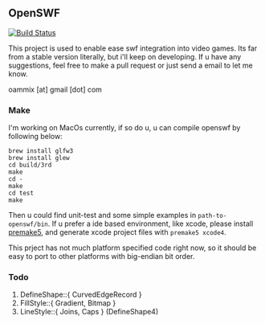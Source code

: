 ## OpenSWF
[![Build Status](https://travis-ci.org/markindev/openswf.svg?branch=master)](https://travis-ci.org/markindev/openswf)

This project is used to enable ease swf integration into video games. Its far from a stable version literally, but i'll keep on developing. If u have any suggestions, feel free to make a pull request or just send a email to let me know.

oammix [at] gmail [dot] com

### Make
I'm working on MacOs currently, if so do u, u can compile openswf by following below:

	brew install glfw3
    brew install glew
	cd build/3rd
	make
	cd -
	make
	cd test
	make

Then u could find unit-test and some simple examples in `path-to-openswf/bin`. If u prefer a ide based environment, like xcode, please install [premake5](http://premake.github.io), and generate xcode project files with `premake5 xcode4`.

This prject has not much platform specified code right now, so it should be easy to port to other platforms with big-endian bit order.

### Todo
1. DefineShape::{ CurvedEdgeRecord }
1. FillStyle::{ Gradient, Bitmap }
1. LineStyle::{ Joins, Caps } (DefineShape4)
